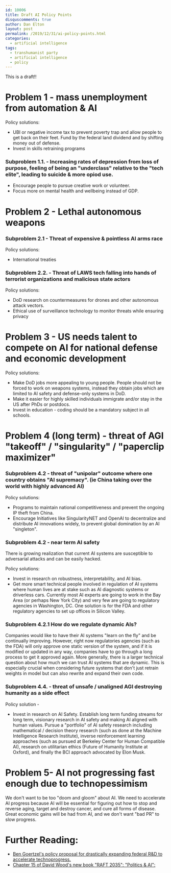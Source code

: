 ```yaml
---
id: 10006
title: Draft AI Policy Points
disquscomments: true
author: Dan Elton
layout: post
permalink: /2019/12/31/ai-policy-points.html
categories:
  - artificial intelligence
tags:
  - transhumanist party
  - artificial intelligence
  - policy
---
```


This is a draft!! 


# Problem 1  - mass unemployment from automation &amp; AI

Policy solutions:

- UBI or negative income tax to prevent poverty trap and allow people to get back on their feet. Fund by the federal land dividend and by shifting money out of defense.
- Invest in skills retraining programs

###  Subproblem 1.1. - Increasing rates of depression from loss of purpose, feeling of being an &quot;underclass&quot; relative to the &quot;tech elite&quot;, leading to suicide &amp; more opiod use.

- Encourage people to pursue creative work or volunteer.
- Focus more on mental health and wellbeing instead of GDP.


# Problem 2 - Lethal autonomous weapons

###  Subproblem 2.1 - Threat of expensive &amp; pointless AI arms race

Policy solutions:

- International treaties

###  Subproblem 2.2. - Threat of LAWS tech falling into hands of terrorist organizations and malicious state actors

Policy solutions:

- DoD research on countermeasures for drones and other autonomous attack vectors.
- Ethical use of surveillance technology to monitor threats while ensuring privacy

# Problem 3 - US needs talent to compete on AI for national defense and economic development

Policy solutions:

- Make DoD jobs more appealing to young people. People should not be forced to work on weapons systems, instead they obtain jobs which are limited to AI safety and defense-only systems in DoD.
- Make it easier for highly skilled individuals immigrate and/or stay in the US after PhDs or postdocs.
- Invest in education - coding should be a mandatory subject in all schools.

# Problem 4 (long term) - threat of AGI &quot;takeoff&quot; / &quot;singularity&quot; / &quot;paperclip maximizer&quot;

###  Subproblem 4.2 - threat of &quot;unipolar&quot; outcome where one country obtains &quot;AI supremacy&quot;. (ie China taking over the world with highly advanced AI)

Policy solutions:

- Programs to maintain national competitiveness and prevent the ongoing IP theft from China.
- Encourage Initiatives like SingularityNET and OpenAI to decentralize and distribute AI innovations widely, to prevent global domination by an AI &quot;singleton&quot;.

###  Subproblem 4.2 - near term AI safety

There is growing realization that current AI systems are susceptible to adversarial attacks and can be easily hacked.

Policy solutions:

- Invest in research on robustness, interpretability, and AI bias.
- Get more smart technical people involved in regulation of AI systems where human lives are at stake such as AI diagnostic systems or driverless cars. Currently most AI experts are going to work in the Bay Area (or perhaps New York City) and very few are going to regulatory agencies in Washington, DC. One solution is for the FDA and other regulatory agencies to set up offices in Silicon Valley.

###  Subproblem 4.2.1 How do we regulate dynamic AIs?

Companies would like to have their AI systems &quot;learn on the fly&quot; and be continually improving. However, right now regulatories agencies (such as the FDA) will only approve one static version of the system, and if it is modified or updated in any way, companies have to go through a long process to get it approved again. More generally, there is a larger technical question about how much we can trust AI systems that are dynamic. This is especially crucial when considering future systems that don&#39;t just retrain weights in model but can also rewrite and expand their own code.

###  Subproblem 4.4. - threat of unsafe / unaligned AGI destroying humanity as a side effect

Policy solution -

- Invest in research on AI Safety. Establish long term funding streams for long term, visionary research in AI safety and making AI aligned with human values. Pursue a &quot;portfolio&quot; of AI safety research including mathematical / decision theory research (such as done at the Machine Intelligence Research Institute), inverse reinforcement learning approaches (such as pursued at Berkeley Center for Human Compatible AI), research on utilitarian ethics (Future of Humanity Institute at Oxford), and finally the BCI approach advocated by Elon Musk.

# Problem 5- AI not progressing fast enough due to technopessimism

We don&#39;t want to be too &quot;doom and gloom&quot; about AI. We need to accelerate AI progress because AI will be essential for figuring out how to stop and reverse aging, target and destroy cancer, and cure all forms of disease. Great economic gains will be had from AI, and we don&#39;t want &quot;bad PR&quot; to slow progress.

# Further Reading:

- [Ben Goertzel&#39;s policy proposal for drastically expanding federal R&amp;D to accelerate technoprogress.](https://ieet.org/index.php/IEET2/more/goertzel20151107)
- [Chapter 15 of David Wood&#39;s new book &quot;RAFT 2035&quot;: &quot;Politics &amp; AI&quot;:](https://transpolitica.org/projects/raft-2035/15-politics-and-ai/)
